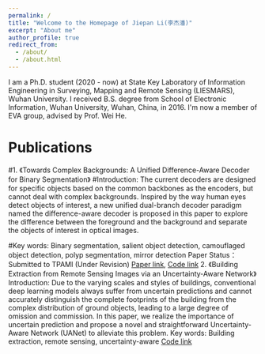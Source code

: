 ```yaml
---
permalink: /
title: "Welcome to the Homepage of Jiepan Li(李杰潘)"
excerpt: "About me"
author_profile: true
redirect_from: 
  - /about/
  - /about.html
---
```


I am a Ph.D. student (2020 - now) at State Key Laboratory of Information Engineering in Surveying, Mapping and Remote Sensing (LIESMARS), Wuhan University. I received B.S. degree from School of Electronic Information, Wuhan University, Wuhan, China, in 2016. I'm now a member of EVA group, advised by Prof. Wei He.

Publications
======
#1. 《Towards Complex Backgrounds: A Unified Difference-Aware Decoder for Binary Segmentation》
#Introduction: The current decoders are designed for specific objects based on the common backbones as
the encoders, but cannot deal with complex backgrounds. Inspired by the way human eyes detect objects of interest, a new unified
dual-branch decoder paradigm named the difference-aware decoder is proposed in this paper to explore the difference between the
foreground and the background and separate the objects of interest in optical images.

#Key words: Binary segmentation, salient object detection, camouflaged object detection, polyp segmentation,
mirror detection
Paper Status： Submitted to TPAMI (Under Revision)
[Paper link](https://arxiv.org/abs/2210.15156), [Code link](https://github.com/Henryjiepanli/DAD)
2. 《Building Extraction from Remote Sensing Images via an Uncertainty-Aware Network》
Introduction: Due to the varying scales and styles of buildings, conventional deep learning models always suffer from uncertain predictions and cannot accurately distinguish the complete footprints of the building from the complex distribution of ground objects, leading to a large degree of omission and commission. In this paper, we realize the importance of uncertain prediction and propose a novel and straightforward Uncertainty-Aware Network (UANet) to alleviate this problem.
Key words: Building extraction, remote sensing, uncertainty-aware
[Code link]([https://github.com/Henryjiepanli/DAD](https://github.com/Henryjiepanli/Uncertainty-aware-Network)https://github.com/Henryjiepanli/Uncertainty-aware-Network)

